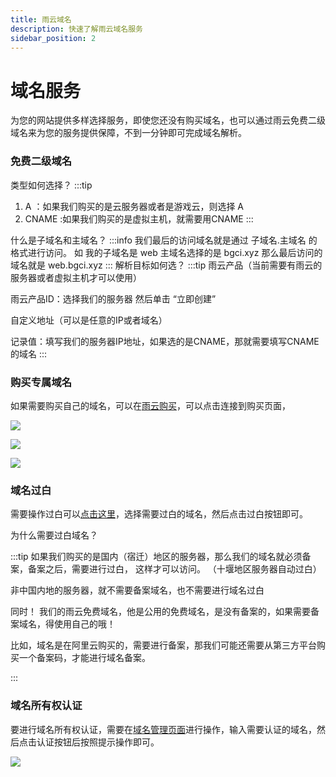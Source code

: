 ```yaml
---
title: 雨云域名
description: 快速了解雨云域名服务
sidebar_position: 2
---
```


# 域名服务

为您的网站提供多样选择服务，即使您还没有购买域名，也可以通过雨云免费二级域名来为您的服务提供保障，不到一分钟即可完成域名解析。

### 免费二级域名

类型如何选择？
:::tip
1. A ：如果我们购买的是云服务器或者是游戏云，则选择 A
2. CNAME :如果我们购买的是虚拟主机，就需要用CNAME
:::

什么是子域名和主域名？
:::info
我们最后的访问域名就是通过 子域名.主域名 的格式进行访问。
如 我的子域名是 web 主域名选择的是 bgci.xyz 
 那么最后访问的域名就是 web.bgci.xyz
:::
解析目标如何选？
:::tip
雨云产品（当前需要有雨云的服务器或者虚拟主机才可以使用）
 
  雨云产品ID：选择我们的服务器  然后单击 “立即创建”

 自定义地址（可以是任意的IP或者域名）
 
  记录值：填写我们的服务器IP地址，如果选的是CNAME，那就需要填写CNAME的域名
:::

### 购买专属域名
如果需要购买自己的域名，可以在[雨云购买](https://app.rainyun.com/apps/domain/list/registration)，可以点击连接到购买页面，

![](https://cn-sy1.rains3.com/rainyun-assets/pic/2024/03/20240307110713_6cdc0850b7a56d85ff3000e932b7818c.png)

![](https://cn-sy1.rains3.com/rainyun-assets/pic/2024/03/20240307111503_f5f0c77e620da59d200342c5e31a94bf.png)

![](https://cn-sy1.rains3.com/rainyun-assets/pic/2024/03/20240307112540_6384bfb0f917bb9bbfcd3b48690235c9.png)


### 域名过白

需要操作过白可以[点击这里](https://app.rainyun.com/apps/domain/list/registration)，选择需要过白的域名，然后点击过白按钮即可。

为什么需要过白域名？

:::tip
如果我们购买的是国内（宿迁）地区的服务器，那么我们的域名就必须备案，备案之后，需要进行过白，
这样才可以访问。
（十堰地区服务器自动过白）

非中国内地的服务器，就不需要备案域名，也不需要进行域名过白

同时！ 我们的雨云免费域名，他是公用的免费域名，是没有备案的，如果需要备案域名，得使用自己的哦！

比如，域名是在阿里云购买的，需要进行备案，那我们可能还需要从第三方平台购买一个备案码，才能进行域名备案。

:::


### 域名所有权认证

要进行域名所有权认证，需要在[域名管理页面](https://app.rainyun.com/apps/domain/list/certify)进行操作，输入需要认证的域名，然后点击认证按钮后按照提示操作即可。

![](https://cn-sy1.rains3.com/rainyun-assets/pic/2024/03/20240307150519_1ba252dca1277bd5e912cfc4a98feb3d.png)


